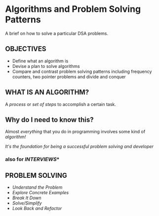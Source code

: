 # Algorithms and Problem Solving Patterns

A brief on how to solve a particular DSA problems.


## OBJECTIVES

- Define what an algorithm is
- Devise a plan to solve algorithms
- Compare and contrast problem solving patterns including frequency counters, two pointer problems and divide and conquer
## WHAT IS AN ALGORITHM?

A *process* or *set of steps* to accomplish a certain task.
## Why do I need to know this?


Almost *everything* that you do in programming involves some kind of *algorithm!*

*It's the foundation for being a successful problem solving and developer*
                                
### also for *INTERVIEWS** 



## PROBLEM SOLVING

- *Understand the Problem*
- *Explore Concrete Examples*
- *Break It Down*
- *Solve/Simplify*
- *Look Back and Refactor*
